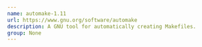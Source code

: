 ```yaml
---
name: automake-1.11
url: https://www.gnu.org/software/automake
description: A GNU tool for automatically creating Makefiles.
group: None
---
```

